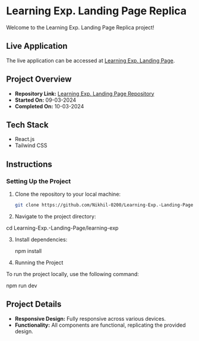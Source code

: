 # Learning Exp. Landing Page Replica

Welcome to the Learning Exp. Landing Page Replica project!

## Live Application

The live application can be accessed at [Learning Exp. Landing Page](https://learning-exp-nikhil.netlify.app/).

## Project Overview

- **Repository Link:** [Learning Exp. Landing Page Repository](https://github.com/Nikhil-0200/Learning-Exp.-Landing-Page/tree/main/learning-exp)
- **Started On:** 09-03-2024
- **Completed On:** 10-03-2024

## Tech Stack

- React.js
- Tailwind CSS

## Instructions

### Setting Up the Project

1. Clone the repository to your local machine:

   ```bash
   git clone https://github.com/Nikhil-0200/Learning-Exp.-Landing-Page.git

2. Navigate to the project directory:
   
  cd Learning-Exp.-Landing-Page/learning-exp

3. Install dependencies:

   npm install

4. Running the Project
   
To run the project locally, use the following command:

npm run dev

## Project Details

- **Responsive Design:** Fully responsive across various devices.
- **Functionality:** All components are functional, replicating the provided design.

